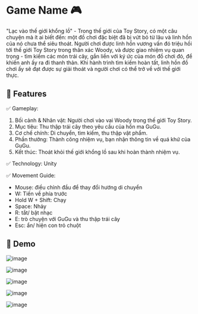 # Game Name 🎮  
"Lạc vào thế giới khổng lồ" - 
Trong thế giới của Toy Story, có một câu chuyện mà ít ai biết đến: một đồ chơi đặc biệt đã bị vứt bỏ từ lâu và linh hồn của nó chưa thể siêu thoát. Người chơi được linh hồn vương vấn đó triệu hồi tới thế giới Toy 
Story trong thân xác Woody, và được giao nhiệm vụ quan trọng - tìm kiếm các món trái cây, gắn liền với ký ức của món đồ chơi đó, để khiến anh ấy ra đi thanh thản. Khi hành trình tìm kiếm hoàn tất, linh hồn đồ chơi ấy sẽ đạt được sự giải thoát và người chơi có thể trở về với thế giới thực.

## 📌 Features  
✅ Gameplay:
1. Bối cảnh & Nhân vật: Người chơi vào vai Woody trong thế giới Toy Story.
2. Mục tiêu: Thu thập trái cây theo yêu cầu của hồn ma GuGu.
3. Cơ chế chính: Di chuyển, tìm kiếm, thu thập vật phẩm.
4. Phần thưởng: Thành công nhiệm vụ, bạn nhận thông tin về quá khứ của GuGu.
5. Kết thúc: Thoát khỏi thế giới khổng lồ sau khi hoàn thành nhiệm vụ.

✅ Technology: Unity

✅ Movement Guide:
- Mouse: điều chỉnh đầu để thay đổi hướng di chuyển
- W: Tiến về phía trước
- Hold W + Shift: Chạy
- Space: Nhảy
- R: tắt/ bật nhạc
- E: trò chuyện với GuGu và thu thập trái cây
- Esc: ẩn/ hiện con trỏ chuột

## 🎥 Demo  
![image](https://github.com/user-attachments/assets/26105a13-2413-450b-b3b7-081f99cabe4b)


![image](https://github.com/user-attachments/assets/2e873b3e-58e2-4730-a43d-ace637e2ab00)


![image](https://github.com/user-attachments/assets/178f87c9-9b9c-45f6-8e59-8ce90be13e7d)


![image](https://github.com/user-attachments/assets/f077eaa7-2251-42f2-9ee1-cee5c41ea71a)


![image](https://github.com/user-attachments/assets/82f8d3de-99bc-4980-bc7d-bb585d0112eb)
